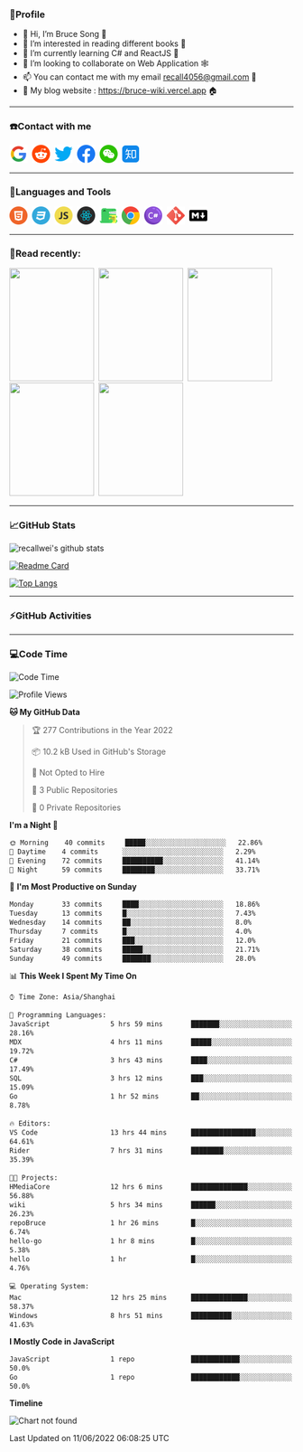 ### 🦁️Profile

- 👋 Hi, I’m Bruce Song 🦁️
- 👀 I’m interested in reading different books 📖
- 🌱 I’m currently learning C# and ReactJS 🚀
- 💞️ I’m looking to collaborate on Web Application 🕸️
- 📫 You can contact me with my email recall4056@gmail.com 📮
- 📖 My blog website : https://bruce-wiki.vercel.app 🏠

---

### ☎️Contact with me

<img height="32" width="32" src="/img/google.png"/>&nbsp;
<img height="32" width="32" src="/img/reddit.png"/>&nbsp;
<img height="32" width="32" src="/img/twitter.png"/>&nbsp;
<img height="32" width="32" src="/img/facebook.png"/>&nbsp;
<img height="32" width="32" src="/img/wechat.png"/>&nbsp;
<img height="32" width="32" src="/img/zhihu.png"/>&nbsp;

---

### 🚀Languages and Tools

<a href="https://bruce-wiki.vercel.app/docs/front-end/html" target="_blank" rel="noreferrer noopener"><img height="32" width="32" src="/img/html.png"/></a>&nbsp;
<a href="https://bruce-wiki.vercel.app/docs/front-end/css" target="_blank" rel="noreferrer noopener"><img height="32" width="32" src="/img/css.png"/></a>&nbsp;
<a href="https://bruce-wiki.vercel.app/docs/front-end/javascript" target="_blank" rel="noreferrer noopener"><img height="32" width="32" src="/img/javascript.png"/></a>&nbsp;
<a href="https://bruce-wiki.vercel.app/docs/front-end/react" target="_blank" rel="noreferrer noopener"><img height="32" width="32" src="/img/react.png"/></a>&nbsp;
<a href="https://bruce-wiki.vercel.app/docs/front-end/react" target="_blank" rel="noreferrer noopener"><img height="32" width="32" src="/img/docusaurus.png"/></a>&nbsp;
<img height="32" width="32" src="/img/chrome.png"/>&nbsp;
<img height="32" width="32" src="/img/csharp.png"/>&nbsp;
<img height="32" width="32" src="/img/git.png"/>&nbsp;
<a href="https://bruce-wiki.vercel.app/docs/front-end/markdown" target="_blank" rel="noreferrer noopener"><img height="32" width="32" src="/img/markdown.png"/></a>&nbsp;

<!-- <img height="32" width="32" src="https://simpleicons.org/icons/microsoft.svg"/>&nbsp;
<img height="32" width="32" src="https://simpleicons.org/icons/microsoftazure.svg"/>&nbsp;
<img height="32" width="32" src="https://simpleicons.org/icons/azuredevops.svg"/>&nbsp;
<img height="32" width="32" src="https://simpleicons.org/icons/visualstudio.svg"/>&nbsp;
<img height="32" width="32" src="https://simpleicons.org/icons/visualstudiocode.svg"/>&nbsp;
<img height="32" width="32" src="https://simpleicons.org/icons/dotnet.svg"/>&nbsp;
<img height="32" width="32" src="https://simpleicons.org/icons/microsoftsqlserver.svg"/>&nbsp;
<img height="32" width="32" src="https://simpleicons.org/icons/nodedotjs.svg"/>&nbsp;
<img height="32" width="32" src="https://simpleicons.org/icons/npm.svg"/>&nbsp;
<img height="32" width="32" src="https://simpleicons.org/icons/webpack.svg"/>&nbsp;
<img height="32" width="32" src="https://simpleicons.org/icons/swagger.svg"/>&nbsp;
<img height="32" width="32" src="https://simpleicons.org/icons/bootstrap.svg"/>&nbsp;
<img height="32" width="32" src="https://simpleicons.org/icons/jest.svg">&nbsp;
<img height="32" width="32" src="https://simpleicons.org/icons/github.svg"/>&nbsp; -->

---

### 📖Read recently:

<img height="200" width="150" src="https://img9.doubanio.com/view/subject/s/public/s27283822.jpg"/>&nbsp;
<img height="200" width="150" src="https://img9.doubanio.com/view/subject/l/public/s33524212.jpg"/>&nbsp;
<img height="200" width="150" src="https://img9.doubanio.com/view/subject/m/public/s33460221.jpg"/>&nbsp;
<img height="200" width="150" src="https://img3.doubanio.com/view/subject/l/public/s8958650.jpg"/>&nbsp;
<img height="200" width="150" src="https://img3.doubanio.com/view/subject/l/public/s29820180.jpg"/>&nbsp;

---

### 📈GitHub Stats

![recallwei's github stats](https://github-readme-stats.vercel.app/api?username=recallwei&show_icons=true&theme=dracula&count_private=true&include_all_commits)

<!---
repository 卡片
--->

[![Readme Card](https://github-readme-stats.vercel.app/api/pin/?username=recallwei&repo=recallwei&theme=dracula)](https://github.com/recallwei/daily)

<!---
repository 常用语言 layout=compact（紧凑布局）
--->

[![Top Langs](https://github-readme-stats.vercel.app/api/top-langs/?username=recallwei&layout=compact&theme=dracula)](https://github.com/recallwei/daily)

---

### ⚡️GitHub Activities

<!--START_SECTION:activity-->

<!--END_SECTION:activity-->

---

### 💻Code Time

<!--START_SECTION:waka-->
![Code Time](http://img.shields.io/badge/Code%20Time-0%20secs-blue)

![Profile Views](http://img.shields.io/badge/Profile%20Views-5-blue)

**🐱 My GitHub Data** 

> 🏆 277 Contributions in the Year 2022
 > 
> 📦 10.2 kB Used in GitHub's Storage 
 > 
> 🚫 Not Opted to Hire
 > 
> 📜 3 Public Repositories 
 > 
> 🔑 0 Private Repositories  
 > 
**I'm a Night 🦉** 

```text
🌞 Morning    40 commits     █████░░░░░░░░░░░░░░░░░░░░   22.86% 
🌆 Daytime    4 commits      ░░░░░░░░░░░░░░░░░░░░░░░░░   2.29% 
🌃 Evening    72 commits     ██████████░░░░░░░░░░░░░░░   41.14% 
🌙 Night      59 commits     ████████░░░░░░░░░░░░░░░░░   33.71%

```
📅 **I'm Most Productive on Sunday** 

```text
Monday       33 commits     ████░░░░░░░░░░░░░░░░░░░░░   18.86% 
Tuesday      13 commits     █░░░░░░░░░░░░░░░░░░░░░░░░   7.43% 
Wednesday    14 commits     ██░░░░░░░░░░░░░░░░░░░░░░░   8.0% 
Thursday     7 commits      █░░░░░░░░░░░░░░░░░░░░░░░░   4.0% 
Friday       21 commits     ███░░░░░░░░░░░░░░░░░░░░░░   12.0% 
Saturday     38 commits     █████░░░░░░░░░░░░░░░░░░░░   21.71% 
Sunday       49 commits     ███████░░░░░░░░░░░░░░░░░░   28.0%

```


📊 **This Week I Spent My Time On** 

```text
⌚︎ Time Zone: Asia/Shanghai

💬 Programming Languages: 
JavaScript               5 hrs 59 mins       ███████░░░░░░░░░░░░░░░░░░   28.16% 
MDX                      4 hrs 11 mins       █████░░░░░░░░░░░░░░░░░░░░   19.72% 
C#                       3 hrs 43 mins       ████░░░░░░░░░░░░░░░░░░░░░   17.49% 
SQL                      3 hrs 12 mins       ███░░░░░░░░░░░░░░░░░░░░░░   15.09% 
Go                       1 hr 52 mins        ██░░░░░░░░░░░░░░░░░░░░░░░   8.78%

🔥 Editors: 
VS Code                  13 hrs 44 mins      ████████████████░░░░░░░░░   64.61% 
Rider                    7 hrs 31 mins       ████████░░░░░░░░░░░░░░░░░   35.39%

🐱‍💻 Projects: 
HMediaCore               12 hrs 6 mins       ██████████████░░░░░░░░░░░   56.88% 
wiki                     5 hrs 34 mins       ██████░░░░░░░░░░░░░░░░░░░   26.23% 
repoBruce                1 hr 26 mins        █░░░░░░░░░░░░░░░░░░░░░░░░   6.74% 
hello-go                 1 hr 8 mins         █░░░░░░░░░░░░░░░░░░░░░░░░   5.38% 
hello                    1 hr                █░░░░░░░░░░░░░░░░░░░░░░░░   4.76%

💻 Operating System: 
Mac                      12 hrs 25 mins      ██████████████░░░░░░░░░░░   58.37% 
Windows                  8 hrs 51 mins       ██████████░░░░░░░░░░░░░░░   41.63%

```

**I Mostly Code in JavaScript** 

```text
JavaScript               1 repo              ████████████░░░░░░░░░░░░░   50.0% 
Go                       1 repo              ████████████░░░░░░░░░░░░░   50.0%

```


**Timeline**

![Chart not found](https://raw.githubusercontent.com/recallwei/recallwei/main/charts/bar_graph.png) 


 Last Updated on 11/06/2022 06:08:25 UTC
<!--END_SECTION:waka-->
<!---
recallwei/recallwei is a ✨ special ✨ repository because its `README.md` (this file) appears on your GitHub profile.
You can click the Preview link to take a look at your changes.
--->
